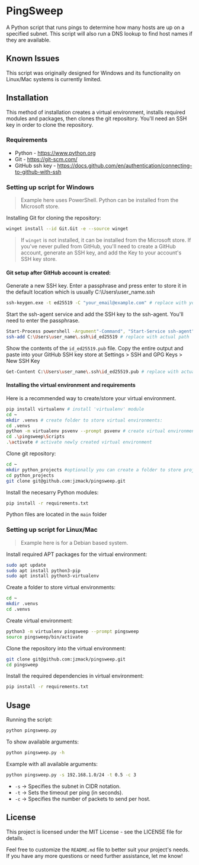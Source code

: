 # PingSweep

A Python script that runs pings to determine how many hosts are up on a specified subnet. This script will also run a DNS lookup to find host names if they are available.

## Known Issues

This script was originally designed for Windows and its functionality on Linux/Mac systems is currently limited.

## Installation

This method of installation creates a virtual environment, installs required modules and packages, then clones the git repository. You'll need an SSH key in order to clone the repository.

### Requirements

- Python - https://www.python.org
- Git - https://git-scm.com/
- GitHub ssh key - https://docs.github.com/en/authentication/connecting-to-github-with-ssh

### Setting up script for Windows
> Example here uses PowerShell. Python can be installed from the Microsoft store.

Installing Git for cloning the repository:
```sh
winget install --id Git.Git -e --source winget
```
> If `winget` is not installed, it can be installed from the Microsoft store.
> If you've never pulled from GitHub, you'll need to create a GitHub account, generate an SSH key, and add the Key to your account's SSH key store.

#### Git setup after GitHub account is created:
Generate a new SSH key. Enter a passphrase and press enter to store it in the default location which is usually C:\Users\user_name\.ssh
```sh
ssh-keygen.exe -t ed25519 -C "your_email@example.com" # replace with your email
```
Start the ssh-agent service and add the SSH key to the ssh-agent. You'll need to enter the passphrase. 
```sh
Start-Process powershell -Argument"-Command", "Start-Service ssh-agent" -Verb runAs # opens admin PowerShell to start the ssh-agent service
ssh-add C:\Users\user_name\.ssh\id_ed25519 # replace with actual path
```
Show the contents of the `id_ed25519.pub` file. Copy the entire output and paste into your GitHub SSH key store at Settings > SSH and GPG Keys > New SSH Key
```sh
Get-Content C:\Users\user_name\.ssh\id_ed25519.pub # replace with actual path
```
#### Installing the virtual environment and requirements
Here is a recommended way to create/store your virtual environment.
```sh
pip install virtualenv # install 'virtualenv' module
cd ~
mkdir .venvs # create folder to store virtual environments:
cd .venvs
python -m virtualenv psvenv --prompt psvenv # create virtual environment --prompt is optional
cd .\pingsweep\Scripts
.\activate # activate newly created virtual environment
```
Clone git repository:
```sh
cd ~
mkdir python_projects #optionally you can create a folder to store project
cd python_projects
git clone git@github.com:jzmack/pingsweep.git
```
Install the necesarry Python modules:
```sh
pip install -r requirements.txt
```
Python files are located in the `main` folder

### Setting up script for Linux/Mac
> Example here is for a Debian based system.

Install required APT packages for the virtual environment:
```sh
sudo apt update
sudo apt install python3-pip
sudo apt install python3-virtualenv
```
Create a folder to store virtual environments:
```sh
cd ~
mkdir .venvs
cd .venvs
```
Create virtual environment:
```sh
python3 -m virtualenv pingsweep --prompt pingsweep
source pingsweep/bin/activate
```
Clone the repository into the virtual environment:
```sh
git clone git@github.com:jzmack/pingsweep.git
cd pingsweep
```
Install the required dependencies in virtual environment:
```sh
pip install -r requirements.txt
```
## Usage

Running the script:
```sh
python pingsweep.py
```
To show available arguments:
```sh
python pingsweep.py -h
```
Example with all available arguments:
```sh
python pingsweep.py -s 192.168.1.0/24 -t 0.5 -c 3
```
 - `-s` → Specifies the subnet in CIDR notation.
 - `-t` → Sets the timeout per ping (in seconds).
 - `-c` → Specifies the number of packets to send per host.
 
## License

This project is licensed under the MIT License - see the LICENSE file for details.

Feel free to customize the `README.md` file to better suit your project's needs. If you have any more questions or need further assistance, let me know!